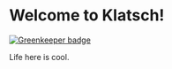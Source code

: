 # Welcome to Klatsch!

[![Greenkeeper badge](https://badges.greenkeeper.io/joe-crick/klatsch_client.svg)](https://greenkeeper.io/)

Life here is cool.
